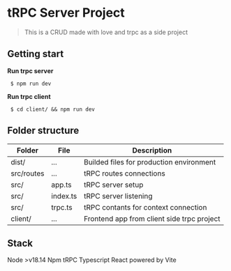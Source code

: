 # tRPC Server Project

> This is a CRUD made with love and trpc as a side project
> 

## Getting start

**Run trpc server**

` $ npm run dev`

**Run trpc client**

` $ cd client/ && npm run dev`


## Folder structure

|Folder|File|Description|
|---|---|---|
|dist/|...|Builded files for production environment|
|src/routes|...|tRPC routes connections|
|src/|app.ts|tRPC server setup|
|src/|index.ts|tRPC server listening|
|src/|trpc.ts|tRPC contants for context connection|
|client/|...|Frontend app from client side trpc project|


## Stack
Node >v18.14
Npm
tRPC
Typescript
React powered by Vite

